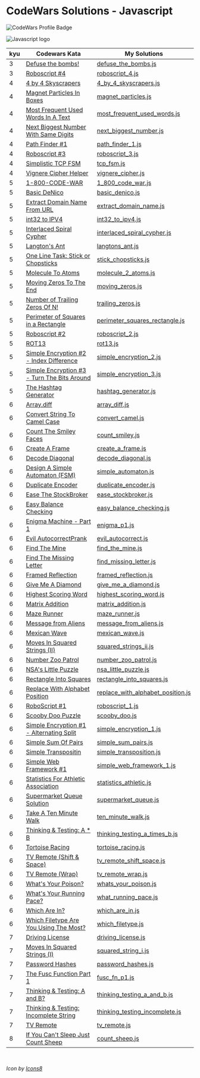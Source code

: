 # CodeWars Solutions - Javascript

![CodeWars Profile Badge](https://www.codewars.com/users/domwake/badges/large)

![Javascript logo](https://img.icons8.com/color/48/000000/javascript.png) 

| kyu | Codewars Kata | My Solutions |
| --- | --- | --- |
| 3 | [Defuse the bombs!](https://www.codewars.com/kata/54d558c72a5e542c0600060f) | [defuse_the_bombs.js](/src/javascript/3kyu/defuse_the_bombs.js) |
| 3 | [Roboscript #4](https://www.codewars.com/kata/594b898169c1d644f900002e) | [roboscript_4.js](/src/javascript/3kyu/roboscript_4.js) |
| 4 | [4 by 4 Skyscrapers](https://www.codewars.com/kata/5671d975d81d6c1c87000022) | [4_by_4_skyscrapers.js](/src/javascript/4kyu/4_by_4_skyscrapers.js) |
| 4 | [Magnet Particles In Boxes](https://www.codewars.com/kata/56c04261c3fcf33f2d000534) | [magnet_particles.js](/src/javascript/4kyu/magnet_particles.js) |
| 4 | [Most Frequent Used Words In A Text](https://www.codewars.com/kata/51e056fe544cf36c410000fb) | [most_frequent_used_words.js](/src/javascript/4kyu/most_frequent_used_words.js) |
| 4 | [Next Biggest Number With Same Digits](https://www.codewars.com/kata/55983863da40caa2c900004e) | [next_biggest_number.js](/src/javascript/4kyu/next_biggest_number.js) |
| 4 | [Path Finder #1](https://www.codewars.com/kata/5765870e190b1472ec0022a2) | [path_finder_1.js](/src/javascript/4kyu/path_finder_1.js) |
| 4 | [Roboscript #3](https://www.codewars.com/kata/58738d518ec3b4bf95000192) | [roboscript_3.js](/src/javascript/4kyu/roboscript_3.js) |
| 4 | [Simplistic TCP FSM](https://www.codewars.com/kata/54acc128329e634e9a000362) | [tcp_fsm.js](/src/javascript/4kyu/tcp_fsm.js) |
| 4 | [Vignere Cipher Helper](https://www.codewars.com/kata/52d1bd3694d26f8d6e0000d3) | [vignere_cipher.js](/src/javascript/4kyu/vignere_cipher.js) |
| 5 | [1-800-CODE-WAR](https://www.codewars.com/kata/5a3267b2ee1aaead3d000037) | [1_800_code_war.js](/src/javascript/5kyu/1_800_code_war.js) |
| 5 | [Basic DeNico](https://www.codewars.com/kata/596f610441372ee0de00006e) | [basic_denico.js](/src/javascript/5kyu/basic_denico.js) |
| 5 | [Extract Domain Name From URL](https://www.codewars.com/kata/514a024011ea4fb54200004b) | [extract_domain_name.js](/src/javascript/5kyu/extract_domain_name.js) |
| 5 | [int32 to IPV4](https://www.codewars.com/kata/52e88b39ffb6ac53a400022e) | [int32_to_ipv4.js](/src/javascript/5kyu/int32_to_ipv4.js) |
| 5 | [Interlaced Spiral Cypher](https://www.codewars.com/kata/5a24a35a837545ab04001614) | [interlaced_spiral_cypher.js](/src/javascript/5kyu/interlaced_spiral_cypher.js) |
| 5 | [Langton's Ant](https://www.codewars.com/kata/58e6996019af2cff71000081) | [langtons_ant.js](/src/javascript/5kyu/langtons_ant.js) |
| 5 | [One Line Task: Stick or Chopsticks](https://www.codewars.com/kata/58fdada9b4f81a844f0000cb) | [stick_chopsticks.js](/src/javascript/5kyu/stick_chopsticks.js) |
| 5 | [Molecule To Atoms](https://www.codewars.com/kata/52f831fa9d332c6591000511) | [molecule_2_atoms.js](/src/javascript/5kyu/molecule_2_atoms.js) |
| 5 | [Moving Zeros To The End](https://www.codewars.com/kata/52597aa56021e91c93000cb0) | [moving_zeros.js](/src/javascript/5kyu/moving_zeros.js) |
| 5 | [Number of Trailing Zeros Of N!](https://www.codewars.com/kata/52f787eb172a8b4ae1000a34) | [trailing_zeros.js](/src/javascript/5kyu/trailing_zeros.js) |
| 5 | [Perimeter of Squares in a Rectangle](https://www.codewars.com/kata/559a28007caad2ac4e000083) | [perimeter_squares_rectangle.js](/src/javascript/5kyu/perimeter_squares_rectangle.js) |
| 5 | [Roboscript #2](https://www.codewars.com/kata/5870fa11aa0428da750000da) | [roboscript_2.js](/src/javascript/5kyu/roboscript_2.js) |
| 5 | [ROT13](https://www.codewars.com/kata/52223df9e8f98c7aa7000062) | [rot13.js](/src/javascript/5kyu/rot13.js) |
| 5 | [Simple Encryption #2 - Index Difference](https://www.codewars.com/kata/5782b5ad202c0ef42f0012cb) | [simple_encryption_2.js](/src/javascript/5kyu/simple_encryption_2.js) |
| 5 | [Simple Encryption #3 - Turn The Bits Around](https://www.codewars.com/kata/57d0329442e44e65e8000bb5) | [simple_encryption_3.js](/src/javascript/5kyu/simple_encryption_3.js) |
| 5 | [The Hashtag Generator](https://www.codewars.com/kata/52449b062fb80683ec000024) | [hashtag_generator.js](/src/javascript/5kyu/hashtag_generator.js) |
| 6 | [Array.diff](https://www.codewars.com/kata/523f5d21c841566fde000009) | [array_diff.js](/src/javascript/6kyu/array_diff.js) |
| 6 | [Convert String To Camel Case](https://www.codewars.com/kata/517abf86da9663f1d2000003) | [convert_camel.js](/src/javascript/6kyu/convert_camel.js) |
| 6 | [Count The Smiley Faces](https://www.codewars.com/kata/583203e6eb35d7980400002a) | [count_smiley.js](/src/javascript/6kyu/count_smiley.js) |
| 6 | [Create A Frame](https://www.codewars.com/kata/5672f4e3404d0609ec00000a) | [create_a_frame.js](/src/javascript/6kyu/create_a_frame.js) |
| 6 | [Decode Diagonal](https://www.codewars.com/kata/55af0d33f9b829d0a800008d) | [decode_diagonal.js](/src/javascript/6kyu/decode_diagonal.js) |
| 6 | [Design A Simple Automaton (FSM)](https://www.codewars.com/kata/5268acac0d3f019add000203) | [simple_automaton.js](/src/javascript/6kyu/simple_automaton.js) |
| 6 | [Duplicate Encoder](https://www.codewars.com/kata/54b42f9314d9229fd6000d9c) | [duplicate_encoder.js](/src/javascript/6kyu/duplicate_encoder.js) |
| 6 | [Ease The StockBroker](https://www.codewars.com/kata/54de3257f565801d96001200) | [ease_stockbroker.js](/src/javascript/6kyu/ease_stockbroker.js) |
| 6 | [Easy Balance Checking](https://www.codewars.com/kata/59d727d40e8c9dd2dd00009f) | [easy_balance_checking.js](/src/javascript/6kyu/easy_balance_checking.js) |
| 6 | [Enigma Machine - Part 1](https://www.codewars.com/kata/5523b97ac8f5025c45000900) | [enigma_p1.js](/src/javascript/6kyu/enigma_p1.js) |
| 6 | [Evil AutocorrectPrank](https://www.codewars.com/kata/538ae2eb7a4ba8c99b000439) | [evil_autocorrect.js](/src/javascript/6kyu/evil_autocorrect.js) |
| 6 | [Find The Mine](https://www.codewars.com/kata/528d9adf0e03778b9e00067e) | [find_the_mine.js](/src/javascript/6kyu/find_the_mine.js) |
| 6 | [Find The Missing Letter](https://www.codewars.com/kata/5839edaa6754d6fec10000a2) | [find_missing_letter.js](/src/javascript/6kyu/find_missing_letter.js) |
| 6 | [Framed Reflection](https://www.codewars.com/kata/581331293788bc1702001fa6) | [framed_reflection.js](/src/javascript/6kyu/framed_reflection.js) |
| 6 | [Give Me A Diamond](https://www.codewars.com/kata/5503013e34137eeeaa001648) | [give_me_a_diamond.js](/src/javascript/6kyu/give_me_a_diamond.js) |
| 6 | [Highest Scoring Word](https://www.codewars.com/kata/57eb8fcdf670e99d9b000272) | [highest_scoring_word.js](/src/javascript/6kyu/highest_scoring_word.js) |
| 6 | [Matrix Addition](https://www.codewars.com/kata/526233aefd4764272800036f) | [matrix_addition.js](/src/javascript/6kyu/matrix_addition.js) |
| 6 | [Maze Runner](https://www.codewars.com/kata/58663693b359c4a6560001d6) | [maze_runner.js](/src/javascript/6kyu/maze_runner.js) |
| 6 | [Message from Aliens](https://www.codewars.com/kata/598980a41e55117d93000015) | [message_from_aliens.js](/src/javascript/6kyu/message_from_aliens.js) |
| 6 | [Mexican Wave](https://www.codewars.com/kata/58f5c63f1e26ecda7e000029) | [mexican_wave.js](/src/javascript/6kyu/mexican_wave.js) |
| 6 | [Moves In Squared Strings (II)](https://www.codewars.com/kata/56dbe7f113c2f63570000b86) | [squared_strings_ii.js](/src/javascript/6kyu/squared_strings_ii.js) |
| 6 | [Number Zoo Patrol](https://www.codewars.com/kata/5276c18121e20900c0000235) | [number_zoo_patrol.js](/src/javascript/6kyu/number_zoo_patrol.js) |
| 6 | [NSA's Little Puzzle](https://www.codewars.com/kata/57f46250bd7b5434b7000ab8) | [nsa_little_puzzle.js](/src/javascript/6kyu/nsa_little_puzzle.js) |
| 6 | [Rectangle Into Squares](https://www.codewars.com/kata/55466989aeecab5aac00003e) | [rectangle_into_squares.js](/src/javascript/6kyu/rectangle_into_squares.js) |
| 6 | [Replace With Alphabet Position](https://www.codewars.com/kata/546f922b54af40e1e90001da) | [replace_with_alphabet_position.js](/src/javascript/6kyu/replace_with_alphabet_position.js) |
| 6 | [RoboScript #1](https://www.codewars.com/kata/58708934a44cfccca60000c4) | [roboscript_1.js](/src/javascript/6kyu/roboscript_1.js) |
| 6 | [Scooby Doo Puzzle](https://www.codewars.com/kata/58693bbfd7da144164000d05) | [scooby_doo.js](/src/javascript/6kyu/scooby_doo.js) |
| 6 | [Simple Encryption #1 - Alternating Split](https://www.codewars.com/kata/57814d79a56c88e3e0000786) | [simple_encryption_1.js](/src/javascript/6kyu/simple_encryption_1.js) |
| 6 | [Simple Sum Of Pairs](https://www.codewars.com/kata/5bc027fccd4ec86c840000b7) | [simple_sum_pairs.js](/src/javascript/6kyu/simple_sum_pairs.js) |
| 6 | [Simple Transpositin](https://www.codewars.com/kata/57a153e872292d7c030009d4) | [simple_transposition.js](/src/javascript/6kyu/simple_transposition.js) |
| 6 | [Simple Web Framework #1](https://www.codewars.com/kata/588a00ad70720f2cd9000005) | [simple_web_framework_1.js](/src/javascript/6kyu/simple_web_framework_1.js) |
| 6 | [Statistics For Athletic Association](https://www.codewars.com/kata/55b3425df71c1201a800009c) | [statistics_athletic.js](/src/javascript/6kyu/statistics_athletic.js) |
| 6 | [Supermarket Queue Solution](https://www.codewars.com/kata/57b06f90e298a7b53d000a86) | [supermarket_queue.js](/src/javascript/6kyu/supermarket_queue.js) |
| 6 | [Take A Ten Minute Walk](https://www.codewars.com/kata/54da539698b8a2ad76000228) | [ten_minute_walk.js](/src/javascript/6kyu/ten_minute_walk.js) |
| 6 | [Thinking & Testing: A * B](https://www.codewars.com/kata/5a90c9ecb171012b47000077) | [thinking_testing_a_times_b.js](/src/javascript/6kyu/thinking_testing_a_times_b.js) |
| 6 | [Tortoise Racing](https://www.codewars.com/kata/55e2adece53b4cdcb900006c) | [tortoise_racing.js](/src/javascript/6kyu/tortoise_racing.js) |
| 6 | [TV Remote (Shift & Space)](https://www.codewars.com/kata/5b277e94b6989dd1d9000009) | [tv_remote_shift_space.js](/src/javascript/6kyu/tv_remote_shift_space.js) |
| 6 | [TV Remote (Wrap)](https://www.codewars.com/kata/5b2c2c95b6989da552000120) | [tv_remote_wrap.js](/src/javascript/6kyu/tv_remote_wrap.js) |
| 6 | [What's Your Poison?](https://www.codewars.com/kata/58c47a95e4eb57a5b9000094) | [whats_your_poison.js](/src/javascript/6kyu/whats_your_poison.js) |
| 6 | [What's Your Running Pace?](https://www.codewars.com/kata/578b8c0e84ac69a4d20004c8) | [what_running_pace.js](/src/javascript/6kyu/what_running_pace.js) |
| 6 | [Which Are In?](https://www.codewars.com/kata/550554fd08b86f84fe000a58) | [which_are_in.js](/src/javascript/6kyu/which_are_in.js) |
| 6 | [Which Filetype Are You Using The Most?](https://www.codewars.com/kata/5c7254fcaccda64d01907710) | [which_filetype.js](/src/javascript/6kyu/which_filetype.js) |
| 7 | [Driving License](https://www.codewars.com/kata/586a1af1c66d18ad81000134/) | [driving_license.js](/src/javascript/7kyu/driving_license.js) |
| 7 | [Moves In Squared Strings (I)](https://www.codewars.com/kata/56dbe0e313c2f63be4000b25) | [squared_string_i.js](/src/javascript/7kyu/squared_string_i.js) |
| 7 | [Password Hashes](https://www.codewars.com/kata/54207f9677730acd490000d1/) | [password_hashes.js](/src/javascript/7kyu/password_hashes.js) |
| 7 | [The Fusc Function Part 1](https://www.codewars.com/kata/570409d3d80ec699af001bf9) | [fusc_fn_p1.js](/src/javascript/7kyu/fusc_fn_p1.js) |
| 7 | [Thinking & Testing: A and B?](https://www.codewars.com/kata/56d904db9963e9cf5000037d) | [thinking_testing_a_and_b.js](/src/javascript/7kyu/thinking_testing_a_and_b.js) |
| 7 | [Thinking & Testing: Incomplete String](https://www.codewars.com/kata/56d9292cc11bcc3629000533) | [thinking_testing_incomplete.js](/src/javascript/7kyu/thinking_testing_incomplete.js) |
| 7 | [TV Remote](https://www.codewars.com/kata/5a5032f4fd56cb958e00007a) | [tv_remote.js](/src/javascript/7kyu/tv_remote.js) |
| 8 | [If You Can't Sleep Just Count Sheep](https://www.codewars.com/kata/5b077ebdaf15be5c7f000077) | [count_sheep.js](/src/javascript/8kyu/count_sheep.js) |
<br />

*Icon by [Icons8](https://icons8.com/icon/108784/javascript)*

